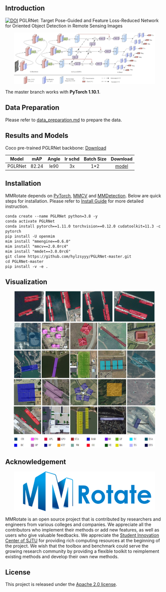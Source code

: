 
<div align="center">


</div>

## Introduction
[![DOI](https://zenodo.org/badge/810631223.svg)](https://zenodo.org/doi/10.5281/zenodo.11522963)
PGLRNet: Target Pose-Guided and Feature Loss-Reduced Network for Oriented Object Detection in Remote Sensing Images


<div align="center">

  <img src="resources/pipline_image.jpg" width="450"/>

</div>

The master branch works with **PyTorch 1.10.1**.

## Data Preparation

Please refer to [data_preparation.md](tools/data/README.md) to prepare the data.

## Results and Models

Coco pre-trained PGLRNet backbone: [Download](https://pan.baidu.com/s/1TON5VEafVVpvzDxrEXBDvQ?pwd=iq75)

|  Model  |  mAP  | Angle | lr schd | Batch Size |                                                                                            Download                                                                                            |
|:-------:|:-----:| :---: |:-------:|:----------:|:----------------------------------------------------------------------------------------------------------------------------------------------------------------------------------------------:|
| PGLRNet | 82.24 | le90  |   3x    |    1\*2    |                            [model](https://pan.baidu.com/s/1P6FkFiW1Eiy-Q-OGK_so3w?pwd=4z1u)                            |

## Installation

MMRotate depends on [PyTorch](https://pytorch.org/), [MMCV](https://github.com/open-mmlab/mmcv) and [MMDetection](https://github.com/open-mmlab/mmdetection).
Below are quick steps for installation.
Please refer to [Install Guide](https://mmrotate.readthedocs.io/en/latest/install.html) for more detailed instruction.

```shell
conda create --name PGLRNet python=3.8 -y
conda activate PGLRNet
conda install pytorch==1.11.0 torchvision==0.12.0 cudatoolkit=11.3 -c pytorch
pip install -U openmim
mim install "mmengine==0.6.0"
mim install "mmcv==2.0.0rc4"
mim install "mmdet==3.0.0rc6"
git clone https://github.com/hylzsyyy/PGLRNet-master.git
cd PGLRNet-master
pip install -v -e .
```


## Visualization

<div align="center">

  <img src="resources/hrsc.png" width="450"/>

</div>

<div align="center">


</div>

<div align="center">

  <img src="resources/dior.png" width="450"/>

</div>

## Acknowledgement
<div align="center">

  <img src="resources/mmrotate-logo.png" width="450"/>

</div>

MMRotate is an open source project that is contributed by researchers and engineers from various colleges and companies. We appreciate all the contributors who implement their methods or add new features, as well as users who give valuable feedbacks. We appreciate the [Student Innovation Center of SJTU](https://www.si.sjtu.edu.cn/) for providing rich computing resources at the beginning of the project. We wish that the toolbox and benchmark could serve the growing research community by providing a flexible toolkit to reimplement existing methods and develop their own new methods.

[//]: # (## Citation)

[//]: # ()
[//]: # (If you use this toolbox or benchmark in your research, please cite this project.)

[//]: # ()
[//]: # (```bibtex)

[//]: # (@inproceedings{zhou2022mmrotate,)

[//]: # (  title   = {MMRotate: A Rotated Object Detection Benchmark using PyTorch},)

[//]: # (  author  = {Zhou, Yue and Yang, Xue and Zhang, Gefan and Wang, Jiabao and Liu, Yanyi and)

[//]: # (             Hou, Liping and Jiang, Xue and Liu, Xingzhao and Yan, Junchi and Lyu, Chengqi and)

[//]: # (             Zhang, Wenwei and Chen, Kai},)

[//]: # (  booktitle={Proceedings of the 30th ACM International Conference on Multimedia},)

[//]: # (  pages = {7331–7334},)

[//]: # (  numpages = {4},)

[//]: # (  year={2022})

[//]: # (})

[//]: # (```)

## License

This project is released under the [Apache 2.0 license](LICENSE).